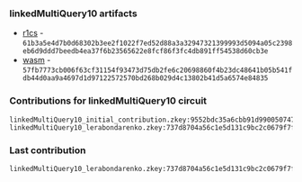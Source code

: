 ### linkedMultiQuery10 artifacts

- [r1cs](./contributions/linkedMultiQuery10/linkedMultiQuery10.r1cs) - `61b3a5e4d7b0d68302b3ee2f1022f7ed52d88a3a32947321399993d5094a05c2398eb6d9ddd7beedb4ea37f6b23565622e8fcf86f3fc4db891ff54538d60cb3e`
- [wasm](./contributions/linkedMultiQuery10/linkedMultiQuery10.wasm) - `57fb7773cb006f63cf31154f93473d75db2fe6c20698860f4b23dc48641b05b541fdb44d0aa9a4697d1d97122572570bd268b029d4c13802b41d5a6574e84835`

### Contributions for linkedMultiQuery10 circuit

```
linkedMultiQuery10_initial_contribution.zkey:9552bdc35a6cbb91d9900507471ef3f8f61d5a15a18c97923b9f0927e62f3c6a822fd8caf3c1f97abf9e8c8b62d8b780db07acbeb07f333a850fb525a5199d3c
linkedMultiQuery10_lerabondarenko.zkey:737d8704a56c1e5d131c9bc2c0679f7f462b00d544f282a401f10bc352a1f5d09f67c4225a80683bcf1a7888e485108d98ad028c3c7504bb24b002602ee2b1cf
```

### Last contribution
```
linkedMultiQuery10_lerabondarenko.zkey:737d8704a56c1e5d131c9bc2c0679f7f462b00d544f282a401f10bc352a1f5d09f67c4225a80683bcf1a7888e485108d98ad028c3c7504bb24b002602ee2b1cf
```
